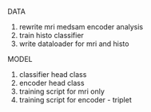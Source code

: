 DATA
1. rewrite mri medsam encoder analysis 
2. train histo classifier 
4. write dataloader for mri and histo 

MODEL
1. classifier head class
2. encoder head class 
3. training script for mri only
4. training script for encoder - triplet 
